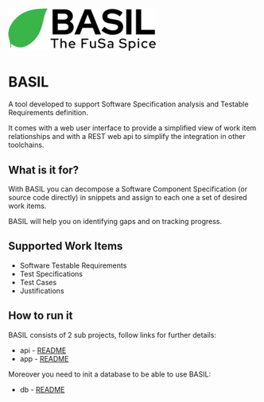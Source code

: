 # <img src="app/src/app/bgimages/basil_black.svg" alt= "BASIL | The FuSa Spice" height="85">


# BASIL

A tool developed to support Software Specification analysis and Testable Requirements definition.

It comes with a web user interface to provide a simplified view of work item relationships and with a REST web api to simplify the integration in other toolchains.


## What is it for?

With BASIL you can decompose a Software Component Specification (or source code directly) in snippets and assign to each one a set of desired work items.

BASIL will help you on identifying gaps and on tracking progress.


## Supported Work Items

* Software Testable Requirements
* Test Specifications
* Test Cases
* Justifications

## How to run it

BASIL consists of 2 sub projects, follow links for further details:

* api - [README](api/README.md)
* app - [README](app/README.md)

Moreover you need to init a database to be able to use BASIL:

* db - [README](db/README.md)
